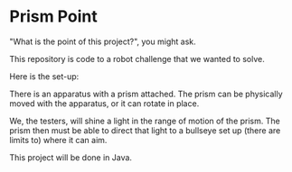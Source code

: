 # Prism Point

"What is the point of this project?", you might ask.

This repository is code to a robot challenge that we wanted to solve.

Here is the set-up:

There is an apparatus with a prism attached. The prism can be physically moved
with the apparatus, or it can rotate in place.

We, the testers, will shine a light in the range of motion of the prism. The prism
then must be able to direct that light to a bullseye set up (there are limits to)
where it can aim.

This project will be done in Java.
